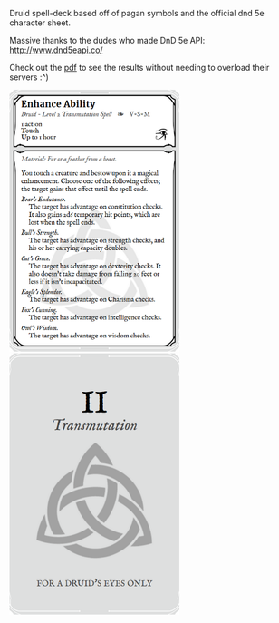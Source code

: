 Druid spell-deck based off of pagan symbols and the official dnd 5e character sheet.

Massive thanks to the dudes who made DnD 5e API: http://www.dnd5eapi.co/

Check out the [pdf](https://github.com/dwbrite/dnd-druid-cards/blob/main/druid_deck.pdf) to see the results without needing to overload their servers :^)

<img src="./front.png" width="300">
<img src="./back.png" width="300">
